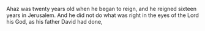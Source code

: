 Ahaz was twenty years old when he began to reign, and he reigned sixteen years in Jerusalem. And he did not do what was right in the eyes of the Lord his God, as his father David had done,
